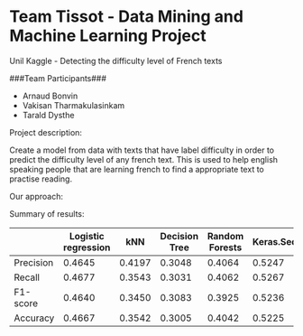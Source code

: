 # Team Tissot - Data Mining and Machine Learning Project
Unil Kaggle - Detecting the difficulty level of French texts

###Team Participants###
- Arnaud Bonvin
- Vakisan Tharmakulasinkam
- Tarald Dysthe


Project description:

Create a model from data with texts that have label difficulty in order to predict the difficulty level of any french text. This is used to help english speaking people that are learning french to find a appropriate text to practise reading. 

Our approach:



Summary of results:

|              | Logistic regression |      kNN  |   Decision Tree  |   Random Forests   |  Keras.Sequential   |
| ------------ | ------------------- | --------- | ---------------- | ------------------ | --------------------| 
| Precision    | 0.4645              | 0.4197    | 0.3048           | 0.4064             | 0.5247              |
| Recall       | 0.4677              | 0.3543    | 0.3031           | 0.4062             | 0.5267              |
| F1-score     | 0.4640              | 0.3450    | 0.3083           | 0.3925             | 0.5236              |
| Accuracy     | 0.4667              | 0.3542    | 0.3005           | 0.4042             | 0.5225              |

